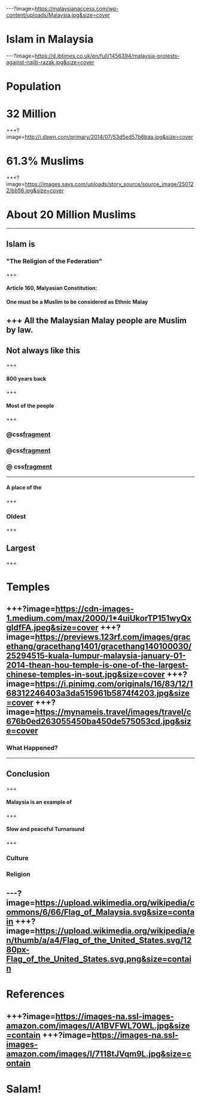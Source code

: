 ---?image=https://malaysianaccess.com/wp-content/uploads/Malaysia.jpg&size=cover
# Islam in Malaysia
---?image=https://d.ibtimes.co.uk/en/full/1456394/malaysia-protests-against-najib-razak.jpg&size=cover
# Population
# 32 Million
+++?image=http://i.dawn.com/primary/2014/07/53d5ed57b6baa.jpg&size=cover
# 61.3% Muslims
+++?image=https://images.says.com/uploads/story_source/source_image/250122/bb56.jpg&size=cover
# About 20 Million Muslims
---
## Islam is 
### "The Religion of the Federation" 
+++
#### Article 160, Malyasian Constitution:
#### One must be a Muslim to be considered as Ethnic Malay
+++
All the Malaysian Malay people are Muslim by law.
---
## Not always like this
+++
#### 800 years back
+++
#### Most of the people
+++
### @css[fragment](Animism)
### @css[fragment](Hinduism)
### @ css[fragment](Buddhism)
---
#### A place of the
+++
### Oldest
+++
## Largest
+++
# Temples
+++?image=https://cdn-images-1.medium.com/max/2000/1*4uiUkorTP151wyQxgIdfFA.jpeg&size=cover
+++?image=https://previews.123rf.com/images/gracethang/gracethang1401/gracethang140100030/25294515-kuala-lumpur-malaysia-january-01-2014-thean-hou-temple-is-one-of-the-largest-chinese-temples-in-sout.jpg&size=cover
+++?image=https://i.pinimg.com/originals/16/83/12/168312246403a3da515961b5874f4203.jpg&size=cover
+++?image=https://mynameis.travel/images/travel/c676b0ed263055450ba450de575053cd.jpg&size=cover
---
### What Happened?







---
## Conclusion
+++
#### Malaysia is an example of
+++
#### Slow and peaceful Turnaround
+++
### Culture
### Religion
### 
---?image=https://upload.wikimedia.org/wikipedia/commons/6/66/Flag_of_Malaysia.svg&size=contain
+++?image=https://upload.wikimedia.org/wikipedia/en/thumb/a/a4/Flag_of_the_United_States.svg/1280px-Flag_of_the_United_States.svg.png&size=contain
---
# References
+++?image=https://images-na.ssl-images-amazon.com/images/I/A1BVFWL70WL.jpg&size=contain
+++?image=https://images-na.ssl-images-amazon.com/images/I/7118tJVqm9L.jpg&size=contain
---
# Salam!
